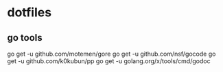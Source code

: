 # dotfiles

## go tools

go get -u github.com/motemen/gore
go get -u github.com/nsf/gocode
go get -u github.com/k0kubun/pp
go get -u golang.org/x/tools/cmd/godoc
